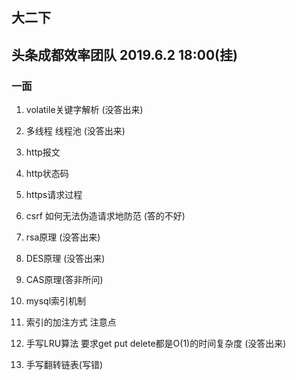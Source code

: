 ## 大二下

## 头条成都效率团队 2019.6.2 18:00(挂)

### 一面

1. volatile关键字解析 (没答出来)

2. 多线程 线程池 (没答出来)

3. http报文

4. http状态码

5. https请求过程

6. csrf 如何无法伪造请求地防范 (答的不好)

7. rsa原理 (没答出来)

8. DES原理 (没答出来)

9. CAS原理(答非所问)

10. mysql索引机制

11. 索引的加注方式 注意点

12. 手写LRU算法 要求get put delete都是O(1)的时间复杂度 (没答出来)

13. 手写翻转链表(写错)

    